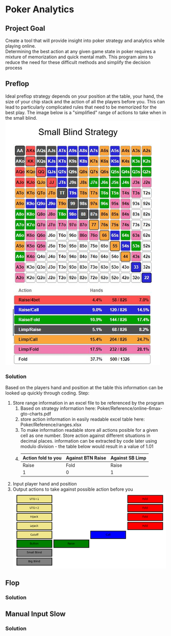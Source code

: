 # Poker Analytics
## Project Goal
Create a tool that will provide insight into poker strategy and analytics while playing online.  
Determining the best action at any given game state in poker requires a mixture of memorization and quick mental math.
This program aims to reduce the need for these difficult methods and simplify the decision process
## Preflop
Ideal preflop strategy depends on your position at the table, your hand, the size of your chip stack and the action of all the players before you.  This can lead to particularly complicated rules that need to be memorized for the best play.  The image below is a "simplified" range of actions to take when in the small blind. 
<br>
![Example Preflop Ranges](/Poker/images/SB_Strat.png)
### Solution
Based on the players hand and position at the table this information can be looked up quickly through coding.  Step:
1. Store range information in an excel file to be referenced by the program
   1. Based on strategy information here: Poker/Reference/online-6max-gto-charts.pdf
   2. store action information in easily readable excel table here: Poker/Reference/ranges.xlsx
   3. To make information readable store all actions posible for a given cell as one number.  Store action against different situations in decimal places.  information can be extracted by code later using modulo division - the table below would result in a value of 1.01
   4. | Action fold to you | Against BTN Raise | Against SB Limp |
      |--------------------|-------------------|-----------------|
      | Raise | Fold | Raise |
      | 1 | 0 | 1 |
4. Input player hand and position
5. Output actions to take against possible action before you
![Example Preflop Ranges](/Poker/images/Preflop_Output.png)

         

## Flop
### Solution 

## Manual Input Slow
### Solution

